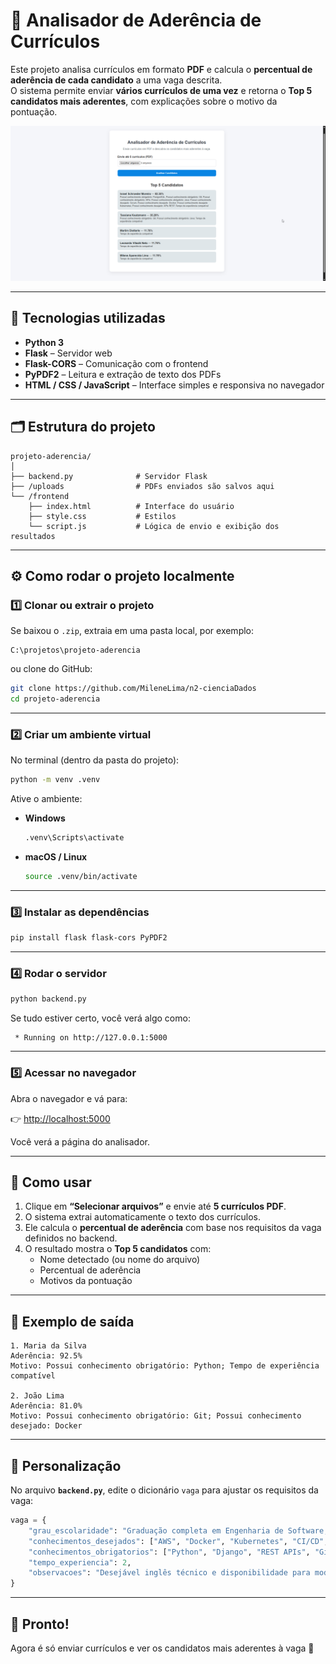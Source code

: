 # 🧠 Analisador de Aderência de Currículos

Este projeto analisa currículos em formato **PDF** e calcula o **percentual de aderência de cada candidato** a uma vaga descrita.  
O sistema permite enviar **vários currículos de uma vez** e retorna o **Top 5 candidatos mais aderentes**, com explicações sobre o motivo da pontuação.

![Tela do sistema](/foto.png)

---

## 🚀 Tecnologias utilizadas

- **Python 3**  
- **Flask** – Servidor web  
- **Flask-CORS** – Comunicação com o frontend  
- **PyPDF2** – Leitura e extração de texto dos PDFs  
- **HTML / CSS / JavaScript** – Interface simples e responsiva no navegador  

---

## 🗂 Estrutura do projeto

```
projeto-aderencia/
│
├── backend.py              # Servidor Flask
├── /uploads                # PDFs enviados são salvos aqui
└── /frontend
    ├── index.html          # Interface do usuário
    ├── style.css           # Estilos
    └── script.js           # Lógica de envio e exibição dos resultados
```

---

## ⚙️ Como rodar o projeto localmente

### 1️⃣ Clonar ou extrair o projeto

Se baixou o `.zip`, extraia em uma pasta local, por exemplo:
```
C:\projetos\projeto-aderencia
```

ou clone do GitHub:
```bash
git clone https://github.com/MileneLima/n2-cienciaDados
cd projeto-aderencia
```

---

### 2️⃣ Criar um ambiente virtual

No terminal (dentro da pasta do projeto):

```bash
python -m venv .venv
```

Ative o ambiente:

- **Windows**
  ```bash
  .venv\Scripts\activate
  ```
- **macOS / Linux**
  ```bash
  source .venv/bin/activate
  ```

---

### 3️⃣ Instalar as dependências

```bash
pip install flask flask-cors PyPDF2
```

---

### 4️⃣ Rodar o servidor

```bash
python backend.py
```

Se tudo estiver certo, você verá algo como:

```
 * Running on http://127.0.0.1:5000
```

---

### 5️⃣ Acessar no navegador

Abra o navegador e vá para:

👉 [http://localhost:5000](http://localhost:5000)

Você verá a página do analisador.

---

## 💼 Como usar

1. Clique em **“Selecionar arquivos”** e envie até **5 currículos PDF**.  
2. O sistema extrai automaticamente o texto dos currículos.  
3. Ele calcula o **percentual de aderência** com base nos requisitos da vaga definidos no backend.  
4. O resultado mostra o **Top 5 candidatos** com:
   - Nome detectado (ou nome do arquivo)  
   - Percentual de aderência  
   - Motivos da pontuação  

---

## 🧩 Exemplo de saída

```
1. Maria da Silva
Aderência: 92.5%
Motivo: Possui conhecimento obrigatório: Python; Tempo de experiência compatível

2. João Lima
Aderência: 81.0%
Motivo: Possui conhecimento obrigatório: Git; Possui conhecimento desejado: Docker
```

---

## 🧰 Personalização

No arquivo **`backend.py`**, edite o dicionário `vaga` para ajustar os requisitos da vaga:

```python
vaga = {
    "grau_escolaridade": "Graduação completa em Engenharia de Software, Ciência da Computação ou áreas correlatas",
    "conhecimentos_desejados": ["AWS", "Docker", "Kubernetes", "CI/CD", "Metodologias Ágeis"],
    "conhecimentos_obrigatorios": ["Python", "Django", "REST APIs", "Git", "PostgreSQL"],
    "tempo_experiencia": 2,
    "observacoes": "Desejável inglês técnico e disponibilidade para modelo híbrido em São Paulo"
}
```

---

## 🏁 Pronto!

Agora é só enviar currículos e ver os candidatos mais aderentes à vaga 🎯
